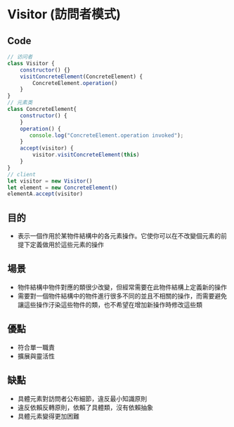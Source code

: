 # Visitor \(訪問者模式\)

## Code

```javascript
// 访问者  
class Visitor {
    constructor() {}
    visitConcreteElement(ConcreteElement) {
        ConcreteElement.operation()
    }
}
// 元素类  
class ConcreteElement{
    constructor() {
    }
    operation() {
       console.log("ConcreteElement.operation invoked");  
    }
    accept(visitor) {
        visitor.visitConcreteElement(this)
    }
}
// client
let visitor = new Visitor()
let element = new ConcreteElement()
elementA.accept(visitor)
```

## 目的

* 表示一個作用於某物件結構中的各元素操作。它使你可以在不改變個元素的前提下定義做用於這些元素的操作

## 場景

* 物件結構中物件對應的類很少改變，但經常需要在此物件結構上定義新的操作 
* 需要對一個物件結構中的物件進行很多不同的並且不相關的操作，而需要避免讓這些操作汙染這些物件的類，也不希望在增加新操作時修改這些類

## 優點

* 符合單一職責 
* 擴展與靈活性

## 缺點

* 具體元素對訪問者公布細節，違反最小知識原則 
* 違反依賴反轉原則，依賴了具體類，沒有依賴抽象 
* 具體元素變得更加困難

